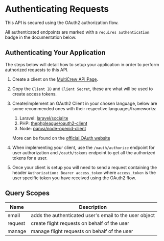 # Authenticating Requests

This API is secured using the OAuth2 authorization flow.

All authenticated endpoints are marked with a `requires authentication` badge in the documentation below.

## Authenticating Your Application

The steps below will detail how to setup your application in order to perform authorized requests to this API.

1. Create a client on the [MultiCrew API Page](http://localhost:8000/account#api).
2. Copy the `Client ID` and `Client Secret`, these are what will be used to create access tokens.
3. Create/implement an OAuth2 Client in your chosen language, below are some recommended ones with their respective languages/frameworks:
   1. Laravel: [laravel/socialite](https://github.com/laravel/socialite)
   2. PHP: [thephpleague/oauth2-client](https://github.com/thephpleague/oauth2-client)
   3. Node: [panva/node-openid-client](https://github.com/panva/node-openid-client)

    More can be found on the [official OAuth website](https://oauth.net/code/)

4. When implementing your client, use the `/oauth/authorize` endpoint for user authorization and `/oauth/tokens` endpoint to get all the authorized tokens for a user.
5. Once your client is setup you will need to send a request containing the header `Authorization: Bearer access_token` where `access_token` is the user specific token you have received using the OAuth2 flow.

## Query Scopes

| Name | Description |
| -------|--------|
|email|adds the authenticated user's email to the user object |
|request|create flight requests on behalf of the user|
|manage|manage flight requests on behalf of the user|
